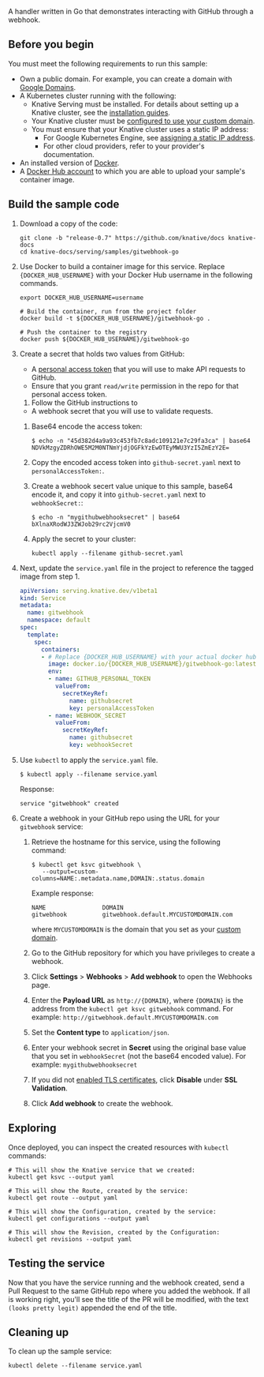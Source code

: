 A handler written in Go that demonstrates interacting with GitHub through a
webhook.

## Before you begin

You must meet the following requirements to run this sample:

- Own a public domain. For example, you can create a domain with
  [Google Domains](https://domains.google/).
- A Kubernetes cluster running with the following:
  - Knative Serving must be installed. For details about
    setting up a Knative cluster, see the
    [installation guides](../../../install/README.md).
  - Your Knative cluster must be 
    [configured to use your custom domain](../../using-a-custom-domain.md).
  - You must ensure that your Knative cluster uses a static IP address:
    - For Google Kubernetes Engine, see 
      [assigning a static IP address](../../gke-assigning-static-ip-address.md).
    - For other cloud providers, refer to your provider's documentation.
- An installed version of [Docker](https://www.docker.com).
- A [Docker Hub account](https://hub.docker.com/) to which you are able to
  upload your sample's container image.

## Build the sample code

1. Download a copy of the code:

   ```shell
   git clone -b "release-0.7" https://github.com/knative/docs knative-docs
   cd knative-docs/serving/samples/gitwebhook-go
   ```

1. Use Docker to build a container image for this service. Replace `{DOCKER_HUB_USERNAME}`
   with your Docker Hub username in the following commands.

   ```shell
   export DOCKER_HUB_USERNAME=username

   # Build the container, run from the project folder
   docker build -t ${DOCKER_HUB_USERNAME}/gitwebhook-go .

   # Push the container to the registry
   docker push ${DOCKER_HUB_USERNAME}/gitwebhook-go
   ```

1. Create a secret that holds two values from GitHub:
    - A [personal access token](https://help.github.com/articles/creating-a-personal-access-token-for-the-command-line/) 
      that you will use to make API requests to GitHub.
    - Ensure that you grant `read/write` permission in the repo for that personal access token.

   1. Follow the GitHub instructions to
    - A webhook secret that you will use to validate requests.
      
   1. Base64 encode the access token:

      ```shell
      $ echo -n "45d382d4a9a93c453fb7c8adc109121e7c29fa3ca" | base64
      NDVkMzgyZDRhOWE5M2M0NTNmYjdjOGFkYzEwOTEyMWU3YzI5ZmEzY2E=
      ```

   1. Copy the encoded access token into `github-secret.yaml` next to
      `personalAccessToken:`.
      
   1. Create a webhook secert value unique to this sample, base64 encode it, and
      copy it into `github-secret.yaml` next to `webhookSecret:`:

      ```shell
      $ echo -n "mygithubwebhooksecret" | base64
      bXlnaXRodWJ3ZWJob29rc2VjcmV0
      ```

   1. Apply the secret to your cluster:

      ```shell
      kubectl apply --filename github-secret.yaml
      ```

1. Next, update the `service.yaml` file in the project to reference the tagged
   image from step 1.

   ```yaml
   apiVersion: serving.knative.dev/v1beta1
   kind: Service
   metadata:
     name: gitwebhook
     namespace: default
   spec:
     template:
       spec:
         containers:
         - # Replace {DOCKER_HUB_USERNAME} with your actual docker hub username
           image: docker.io/{DOCKER_HUB_USERNAME}/gitwebhook-go:latest
           env:
           - name: GITHUB_PERSONAL_TOKEN
             valueFrom:
               secretKeyRef:
                 name: githubsecret
                 key: personalAccessToken
           - name: WEBHOOK_SECRET
             valueFrom:
               secretKeyRef:
                 name: githubsecret
                 key: webhookSecret
   ```

1. Use `kubectl` to apply the `service.yaml` file.

   ```shell
   $ kubectl apply --filename service.yaml
   ```
    
   Response:
    
   ```shell
   service "gitwebhook" created
   ```

1. Create a webhook in your GitHub repo using the URL for your `gitwebhook` service:

   1. Retrieve the hostname for this service, using the following command:

      ```shell
      $ kubectl get ksvc gitwebhook \
         --output=custom-columns=NAME:.metadata.name,DOMAIN:.status.domain
      ```
       
      Example response:
       
      ```shell
      NAME                DOMAIN
      gitwebhook          gitwebhook.default.MYCUSTOMDOMAIN.com
      ```
       
      where `MYCUSTOMDOMAIN` is the domain that you set as your
      [custom domain](../../using-a-custom-domain.md).

   1. Go to the GitHub repository for which you have privileges to create a
      webhook.
   
   1. Click **Settings** > **Webhooks** > **Add webhook** to open the Webhooks
      page.
   
   1. Enter the **Payload URL** as `http://{DOMAIN}`, where `{DOMAIN}` is the
      address from the `kubectl get ksvc gitwebhook` command. 
      For example: `http://gitwebhook.default.MYCUSTOMDOMAIN.com`

   1. Set the **Content type** to `application/json`.
   
   1. Enter your webhook secret in **Secret** using the original base value that
      you set in `webhookSecret` (not the base64 encoded value). For example:
      `mygithubwebhooksecret`
      
   1. If you did not
      [enabled TLS certificates](../../using-a-tls-cert.md),
      click **Disable** under **SSL Validation**.
      
   1. Click **Add webhook** to create the webhook.

## Exploring

Once deployed, you can inspect the created resources with `kubectl` commands:

```shell
# This will show the Knative service that we created:
kubectl get ksvc --output yaml

# This will show the Route, created by the service:
kubectl get route --output yaml

# This will show the Configuration, created by the service:
kubectl get configurations --output yaml

# This will show the Revision, created by the Configuration:
kubectl get revisions --output yaml
```

## Testing the service

Now that you have the service running and the webhook created, send a Pull
Request to the same GitHub repo where you added the webhook. If all is working
right, you'll see the title of the PR will be modified, with the text
`(looks pretty legit)` appended the end of the title.

## Cleaning up

To clean up the sample service:

```shell
kubectl delete --filename service.yaml
```

